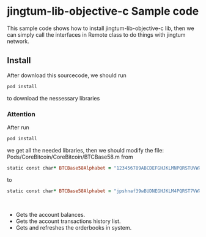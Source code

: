 # jingtum-lib-objective-c Sample code
This sample code shows how to install jingtum-lib-objective-c lib, then we can simply call the interfaces in Remote class to do things with jingtum network.

## Install
After download this sourcecode, we should run 
```ruby
pod install
```
to download the nessessary libraries

### Attention 
After run 
```ruby
pod install
```
we get all the needed libraries, then we should modify the file: Pods/CoreBitcoin/CoreBitcoin/BTCBase58.m
from

```ruby
static const char* BTCBase58Alphabet = "123456789ABCDEFGHJKLMNPQRSTUVWXYZabcdefghijkmnopqrstuvwxyz";
```
to

```ruby
static const char* BTCBase58Alphabet = "jpshnaf39wBUDNEGHJKLM4PQRST7VWXYZ2bcdeCg65rkm8oFqi1tuvAxyz";
```

<br>

* Gets the account balances.
* Gets the account transactions history list.
* Gets and refreshes the orderbooks in system.
